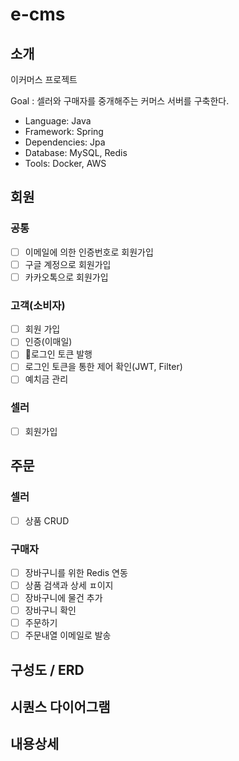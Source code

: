 # e-cms
## 소개
이커머스 프로젝트

Goal : 셀러와 구매자를 중개해주는 커머스 서버를 구축한다.

- Language: Java
- Framework: Spring
- Dependencies: Jpa
- Database: MySQL, Redis
- Tools: Docker, AWS

## 회원
### 공통
- [ ] 이메일에 의한 인증번호로 회원가입
- [ ] 구글 계정으로 회원가입
- [ ] 카카오톡으로 회원가입

### 고객(소비자)
- [ ] 회원 가입
- [ ] 인증(이매일)
- [ ] 로그인 토큰 발행
- [ ] 로그인 토큰을 통한 제어 확인(JWT, Filter)
- [ ] 예치금 관리

### 셀러
- [ ] 회원가입

## 주문
### 셀러
- [ ] 상품 CRUD

### 구매자
- [ ] 장바구니를 위한 Redis 연동
- [ ] 상품 검색과 상세 ㅍ이지
- [ ] 장바구니에 물건 추가
- [ ] 장바구니 확인
- [ ] 주문하기
- [ ] 주문내열 이메일로 발송

## 구성도 / ERD

## 시퀀스 다이어그램

## 내용상세
